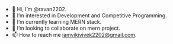 - 👋 Hi, I’m @ravan2202.
- 👀 I’m interested in Development and Competitive Programming.
- 🌱 I’m currently learning MERN stack.
- 💞️ I’m looking to collaborate on mern project.
- 📫 How to reach me iamvikivivek2202@gmail.com.

<!---
ravan2202/ravan2202 is a ✨ special ✨ repository because its `README.md` (this file) appears on your GitHub profile.
You can click the Preview link to take a look at your changes.
--->
